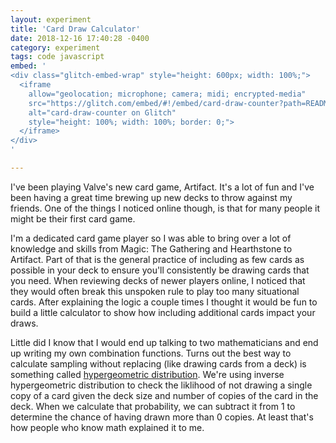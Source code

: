 ```yaml
---
layout: experiment
title: 'Card Draw Calculator'
date: 2018-12-16 17:40:28 -0400
category: experiment
tags: code javascript
embed: '
<div class="glitch-embed-wrap" style="height: 600px; width: 100%;">
  <iframe
    allow="geolocation; microphone; camera; midi; encrypted-media"
    src="https://glitch.com/embed/#!/embed/card-draw-counter?path=README.md&previewSize=100"
    alt="card-draw-counter on Glitch"
    style="height: 100%; width: 100%; border: 0;">
  </iframe>
</div>
'

---
```


I've been playing Valve's new card game, Artifact. It's a lot of fun and I've been having a great time brewing up new decks to throw against my friends. One of the things I noticed online though, is that for many people it might be their first card game.

I'm a dedicated card game player so I was able to bring over a lot of knowledge and skills from Magic: The Gathering and Hearthstone to Artifact. Part of that is the general practice of including as few cards as possible in your deck to ensure you'll consistently be drawing cards that you need. When reviewing decks of newer players online, I noticed that they would often break this unspoken rule to play too many situational cards. After explaining the logic a couple times I thought it would be fun to build a little calculator to show how including additional cards impact your draws.

Little did I know that I would end up talking to two mathematicians and end up writing my own combination functions. Turns out the best way to calculate sampling without replacing (like drawing cards from a deck) is something called [hypergeometric distribution](https://en.wikipedia.org/wiki/Hypergeometric_distribution). We're using inverse hypergeometric distribution to check the liklihood of not drawing a single copy of a card given the deck size and number of copies of the card in the deck. When we calculate that probability, we can subtract it from 1 to determine the chance of having drawn more than 0 copies. At least that's how people who know math explained it to me.
